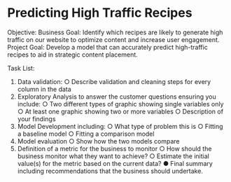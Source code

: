 # Predicting High Traffic Recipes
Objective:
Business Goal: Identify which recipes are likely to generate high traffic on our website to optimize content and increase user engagement.
Project Goal: Develop a model that can accurately predict high-traffic recipes to aid in strategic content placement.

Task List:
1. Data validation:
   ○ Describe validation and cleaning steps for every column in the data
2.  Exploratory Analysis to answer the customer questions ensuring you include:
   ○ Two different types of graphic showing single variables only
   ○ At least one graphic showing two or more variables
   ○ Description of your findings
3.  Model Development including:
   ○ What type of problem this is
   ○ Fitting a baseline model
   ○ Fitting a comparison model
4. Model evaluation
   ○ Show how the two models compare
5.  Definition of a metric for the business to monitor
   ○ How should the business monitor what they want to achieve?
   ○ Estimate the initial value(s) for the metric based on the current data?
● Final summary including recommendations that the business should undertake.


